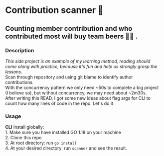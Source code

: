 # Contribution scanner 🔎
## Counting member contribution and who contributed most will buy team beers 🍻😘 . 

### Description
*This side project is an example of my learning method, reading should come along with practice, because it's fun and help us strongly grasp the lessons*.<br> 
Scan through repository and using git blame to identify author contributions. <br>
With the concurrency pattern we only need ~50s to complete a big project (I believe so), but without concurrency, we may need about ~2m30s.<br>
After writing this READ, I got some new ideas about flag args for CLI to count how many lines of code in the repo. Let's do it

### Usage
**CLI**
    Install globally: <br>
        1. Make sure you have installed GO 1.18 on your machine <br>
        2. Clone this repo <br>
        3. At root directory: run `go install` <br>
        4. At your desired directory: run `scanner` and see the result.
